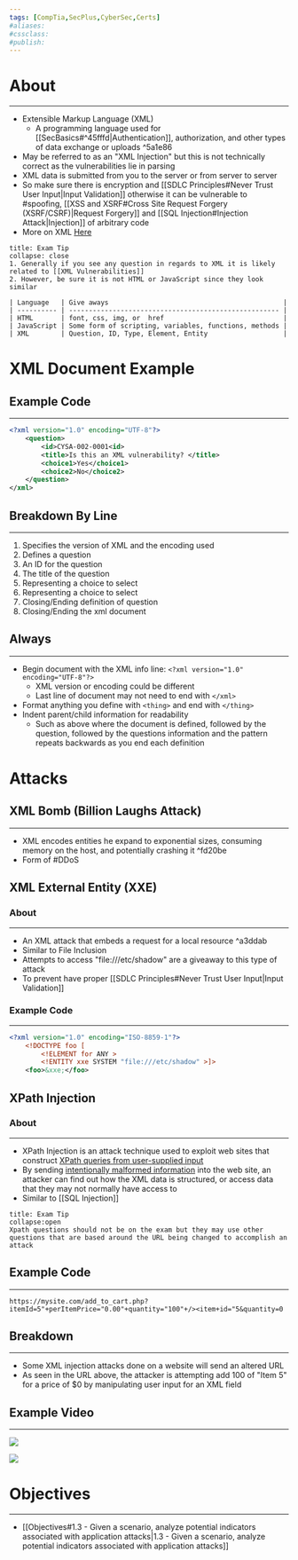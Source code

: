 ```yaml
---
tags: [CompTia,SecPlus,CyberSec,Certs]
#aliases:
#cssclass:
#publish:
---
```


# About
---
- Extensible Markup Language (XML)
	- A programming language used for [[SecBasics#^45fffd|Authentication]], authorization, and other types of data exchange or uploads ^5a1e86
- May be referred to as an "XML Injection" but this is not technically correct as the vulnerabilities lie in parsing
- XML data is submitted from you to the server or from server to server
- So make sure there is encryption and [[SDLC Principles#Never Trust User Input|Input Validation]] otherwise it can be vulnerable to #spoofing, [[XSS and XSRF#Cross Site Request Forgery (XSRF/CSRF)|Request Forgery]] and [[SQL Injection#Injection Attack|Injection]] of arbitrary code
- More on XML [Here](https://www.educba.com/xml-encoding/)

```ad-tip
title: Exam Tip
collapse: close
1. Generally if you see any question in regards to XML it is likely related to [[XML Vulnerabilities]]
2. However, be sure it is not HTML or JavaScript since they look similar

| Language   | Give aways                                            |
| ---------- | ----------------------------------------------------- |
| HTML       | font, css, img, or  href                              |
| JavaScript | Some form of scripting, variables, functions, methods |
| XML        | Question, ID, Type, Element, Entity                   |

```

# XML Document Example

## Example Code
---
```XML
<?xml version="1.0" encoding="UTF-8"?>
	<question>
		<id>CYSA-002-0001<id>
		<title>Is this an XML vulnerability? </title>
		<choice1>Yes</choice1>
		<choice2>No</choice2>
	</question>
</xml>
```

## Breakdown By Line
---
1. Specifies the version of XML and the encoding used
2. Defines a question
3. An ID for the question
4. The title of the question
5. Representing a choice to select
6. Representing a choice to select
7. Closing/Ending definition of question
8. Closing/Ending the xml document

## Always
---
- Begin document with the XML info line:   ```<?xml version="1.0" encoding="UTF-8"?>```
	- XML version or encoding could be different
	- Last line of document may not need to end with ```</xml>```
- Format anything you define with ```<thing>``` and end with ```</thing>```
- Indent parent/child information for readability
	- Such as above where the document is defined, followed by the question, followed by the questions information and the pattern repeats backwards as you end each definition

# Attacks

## XML Bomb (Billion Laughs Attack)
---
- XML encodes entities he expand to exponential sizes, consuming memory on the host, and potentially crashing it ^fd20be
- Form of #DDoS

## XML External Entity (XXE)

### About
---
- An XML attack that embeds a request for a local resource ^a3ddab
- Similar to File Inclusion
- Attempts to access "file:///etc/shadow" are a giveaway to this type of attack
- To prevent have proper [[SDLC Principles#Never Trust User Input|Input Validation]]

### Example Code
---
```XML
<?xml version="1.0" encoding="ISO-8859-1"?>
	<!DOCTYPE foo [
		<!ELEMENT for ANY >
		<!ENTITY xxe SYSTEM "file:///etc/shadow" >]>
	<foo>&xxe;</foo>
```

## XPath Injection

### About
---
- XPath Injection is an attack technique used to exploit web sites that construct <u>XPath queries from user-supplied input</u>
- By sending <u>intentionally malformed information</u> into the web site, an attacker can find out how the XML data is structured, or access data that they may not normally have access to
- Similar to [[SQL Injection]]

```ad-danger
title: Exam Tip
collapse:open
Xpath questions should not be on the exam but they may use other questions that are based around the URL being changed to accomplish an attack
```

## Example Code
---
```URL
https://mysite.com/add_to_cart.php?itemId=5"+perItemPrice="0.00"+quantity="100"+/><item+id="5&quantity=0
```

## Breakdown
---
- Some XML injection attacks done on a website will send an altered URL
- As seen in the URL above, the attacker is attempting add 100 of "Item 5" for a price of $0 by manipulating user input for an XML field

## Example Video
---

![](https://www.youtube.com/watch?v=xFDI_2nQcz8)


![](https://www.youtube.com/watch?v=6tV8EuaHI9M)

# Objectives
---
- [[Objectives#1.3 - Given a scenario, analyze potential indicators associated with application attacks|1.3 - Given a scenario, analyze potential indicators associated with application attacks]]